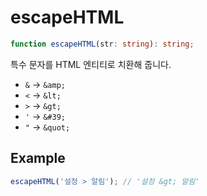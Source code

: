 # escapeHTML

```typescript
function escapeHTML(str: string): string;
```

특수 문자를 HTML 엔티티로 치환해 줍니다.

- `&` -> `&amp;`
- `<` -> `&lt;`
- `>` -> `&gt;`
- `'` -> `&#39;`
- `"` -> `&quot;`

## Example

```typescript
escapeHTML('설정 > 알림'); // '설정 &gt; 알림'
```
